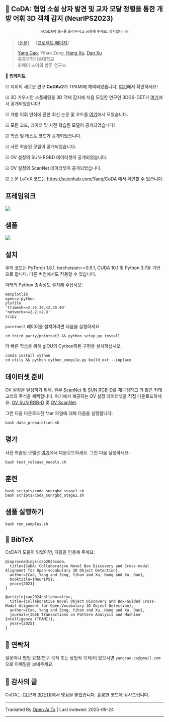 
## :book: CoDA: 협업 소설 상자 발견 및 교차 모달 정렬을 통한 개방 어휘 3D 객체 감지 (NeurIPS2023)
<p align="center">
  <small> 🔥CoDA에 별⭐을 눌러주시고 공유해 주세요. 감사합니다🔥 </small>
</p>

> [[논문](https://arxiv.org/abs/2310.02960)] &emsp; [[프로젝트 페이지](https://yangcaoai.github.io/publications/CoDA.html)] <br>
<!-- > [Yang Cao](https://yangcaoai.github.io/), Yihan Zeng, [Hang Xu](https://xuhangcn.github.io/), [Dan Xu](https://www.danxurgb.net) <br> -->
<!-- > The Hong Kong University of Science and Technology, Huawei Noah's Ark Lab -->
> [Yang Cao](https://yangcaoai.github.io/), Yihan Zeng, [Hang Xu](https://xuhangcn.github.io/), [Dan Xu](https://www.danxurgb.net) <br>
> 홍콩과학기술대학교<br>
> 화웨이 노아의 방주 연구소

:triangular_flag_on_post: **업데이트**  

&#9745; 저희의 새로운 연구 **CoDAv2**가 TPAMI에 채택되었습니다, [여기](https://arxiv.org/pdf/2406.00830v2)에서 확인하세요!

&#9745; 3D 가우시안 스플래팅을 3D 객체 감지에 처음 도입한 연구인 3DGS-DET가 [여기](https://arxiv.org/pdf/2410.01647)에서 공개되었습니다!

&#9745; 개방 어휘 인식에 관한 최신 논문 및 코드를 [여기](https://github.com/yangcaoai/Awesome-Open-Vocabulary-Perception)에서 모았습니다.

&#9745; 모든 코드, 데이터 및 사전 학습된 모델이 공개되었습니다!

&#9745; 학습 및 테스트 코드가 공개되었습니다.

&#9745; 사전 학습된 모델이 공개되었습니다.

&#9745; OV 설정의 SUN-RGBD 데이터셋이 공개되었습니다.  

&#9745; OV 설정의 ScanNet 데이터셋이 공개되었습니다.

&#9745; 논문 LaTeX 코드는 https://scienhub.com/Yang/CoDA 에서 확인할 수 있습니다.

## 프레임워크  
<img src="https://raw.githubusercontent.com/yangcaoai/CoDA_NeurIPS2023/main/assets/ov3d_det.png">

## 샘플  
<img src="https://raw.githubusercontent.com/yangcaoai/CoDA_NeurIPS2023/main/assets/CoDA_sup_fig0_v3_cropped_compressed_v2.jpg">

## 설치
우리 코드는 PyTorch 1.8.1, torchvision==0.9.1, CUDA 10.1 및 Python 3.7을 기반으로 합니다. 다른 버전에서도 작동할 수 있습니다.

아래의 Python 종속성도 설치해 주십시오:

```
matplotlib
opencv-python
plyfile
'trimesh>=2.35.39,<2.35.40'
'networkx>=2.2,<2.3'
scipy
```

`pointnet2` 레이어를 설치하려면 다음을 실행하세요

```
cd third_party/pointnet2 && python setup.py install
```
더 빠른 학습을 위해 gIOU의 Cython화된 구현을 설치하십시오.

```
conda install cython
cd utils && python cython_compile.py build_ext --inplace
```

## 데이터셋 준비

OV 설정을 달성하기 위해, 원본 [ScanNet](https://github.com/facebookresearch/votenet/tree/main/scannet) 및 [SUN RGB-D](https://github.com/facebookresearch/votenet/tree/main/sunrgbd)를 재구성하고 더 많은 카테고리의 주석을 채택합니다. 여기에서 제공하는 OV 설정 데이터셋을 직접 다운로드하세요: [OV SUN RGB-D](https://huggingface.co/datasets/YangCaoCS/Open-Vocabulary-SUN-RGBD) 및 [OV ScanNet](https://hkustconnect-my.sharepoint.com/:f:/g/personal/ycaobd_connect_ust_hk/EsqoPe7-VFxOlY0a-v1-vPwBSiEHoGRTgK5cLIhnjyXiEQ?e=jY7nKT).

그런 다음 다운로드한 *.tar 파일에 대해 다음을 실행합니다:
```
bash data_preparation.sh
```

## 평가
사전 학습된 모델은 [여기](https://drive.google.com/file/d/1fTKX1ML5u8jJ249GwAYqdCZGs941907H/view?usp=drive_link)에서 다운로드하세요.
그런 다음 실행하세요:
```
bash test_release_models.sh
```

## 훈련
```
bash scripts/coda_sunrgbd_stage1.sh
bash scripts/coda_sunrgbd_stage2.sh
```
## 샘플 실행하기
```
bash run_samples.sh
```

## :scroll: BibTeX
CoDA가 도움이 되었다면, 다음을 인용해 주세요:
```
@inproceedings{cao2023coda,
  title={CoDA: Collaborative Novel Box Discovery and Cross-modal Alignment for Open-vocabulary 3D Object Detection},
  author={Cao, Yang and Zeng, Yihan and Xu, Hang and Xu, Dan},
  booktitle={NeurIPS},
  year={2023}
}

@article{cao2024collaborative,
  title={Collaborative Novel Object Discovery and Box-Guided Cross-Modal Alignment for Open-Vocabulary 3D Object Detection},
  author={Cao, Yang and Zeng, Yihan and Xu, Hang and Xu, Dan},
  journal={IEEE Transactions on Pattern Analysis and Machine Intelligence (TPAMI)},
  year={2025}
}
```

## :e-mail: 연락처

질문이나 협업 요청(연구 목적 또는 상업적 목적)이 있으시면 `yangcao.cs@gmail.com`으로 이메일을 보내주세요.

## :scroll: 감사의 글
CoDA는 [CLIP](https://github.com/openai/CLIP)과 [3DETR](https://github.com/facebookresearch/3detr)에서 영감을 받았습니다. 훌륭한 코드에 감사드립니다.


---

Tranlated By [Open Ai Tx](https://github.com/OpenAiTx/OpenAiTx) | Last indexed: 2025-09-24

---